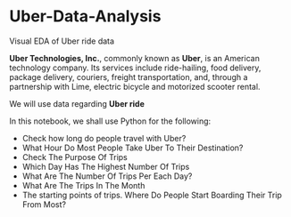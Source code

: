 # Uber-Data-Analysis
Visual EDA of Uber ride data

**Uber Technologies, Inc.**, commonly known as **Uber**, is an American technology company. Its services include ride-hailing, food delivery, package delivery, couriers, freight transportation, and, through a partnership with Lime, electric bicycle and motorized scooter rental.

We will use data regarding **Uber ride**

In this notebook, we shall use Python for the following:

*   Check how long do people travel with Uber?
*   What Hour Do Most People Take Uber To Their Destination?
* Check The Purpose Of Trips
* Which Day Has The Highest Number Of Trips
* What Are The Number Of Trips Per Each Day?
* What Are The Trips In The Month
* The starting points of trips. Where Do People Start Boarding Their Trip From Most?
